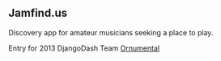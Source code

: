 ## Jamfind.us #

Discovery app for amateur musicians seeking a place to play.

Entry for 2013 DjangoDash
Team [Ornumental](http://djangodash.com/teams/c4/ornumental/)
